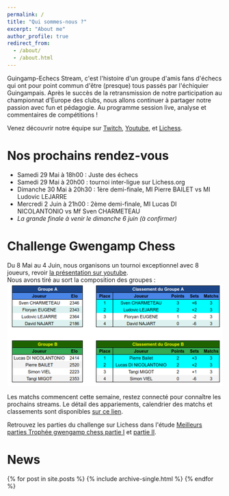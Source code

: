 ```yaml
---
permalink: /
title: "Qui sommes-nous ?"
excerpt: "About me"
author_profile: true
redirect_from: 
  - /about/
  - /about.html
---
```


Guingamp-Echecs Stream, c'est l'histoire d'un groupe d'amis fans d'échecs qui ont pour point commun d'être (presque) tous passés par l'échiquier Guingampais. Après le succès de la retransmission de notre participation au championnat d'Europe des clubs, nous allons continuer à partager notre passion avec fun et pédagogie. Au programme session live, analyse et commentaires de compétitions !

Venez découvrir notre équipe sur [Twitch](https://www.twitch.tv/gwengamp_chess), [Youtube](https://www.youtube.com/channel/UCDa-Z-OF7U1xfGy3s835AxQ), et [Lichess](https://lichess.org/@/guingamp-echecs).

Nos prochains rendez-vous
======
  * Samedi 29 Mai à 18h00 : Juste des échecs
  * Samedi 29 Mai à 20h00 : tournoi inter-ligue sur Lichess.org
  * Dimanche 30 Mai à 20h30 : 1ère demi-finale, MI Pierre BAILET vs MI Ludovic LEJARRE
  * Mercredi 2 Juin à 21h00 : 2ème demi-finale, MI Lucas DI NICOLANTONIO vs Mf Sven CHARMETEAU
  * *La grande finale à venir le dimanche 6 juin (à confirmer)*

Challenge Gwengamp Chess
======

Du 8 Mai au 4 Juin, nous organisons un tournoi exceptionnel avec 8 joueurs, revoir [la présentation sur youtube](https://www.youtube.com/watch?v=ARqkzBN-I2k).    
Nous avons tiré au sort la composition des groupes :
![](../images/poules.png)

Les matchs commencent cette semaine, restez connecté pour connaître les prochains streams.
Le détail des appariements, calendrier des matchs et classements sont disponibles [sur ce lien](https://docs.google.com/spreadsheets/d/1KcM92fU3VAFJtJLrZHnmAvBvIPzSW0i4ZX-RKlkoq_I/edit?usp=sharing).

Retrouvez les parties du challenge sur Lichess dans l'étude [Meilleurs parties Trophée gwengamp chess partie I](https://lichess.org/study/amDirdX3) et [partie II](https://lichess.org/study/Kh26x8Kf).

News
======
{% for post in site.posts %}
  {% include archive-single.html %}
{% endfor %}
